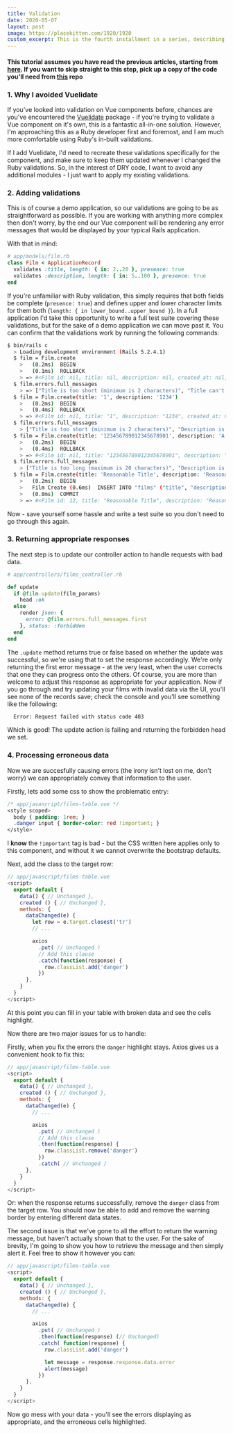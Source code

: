 ```yaml
---
title: Validation
date: 2020-05-07
layout: post
image: https://placekitten.com/1920/1920
custom_excerpt: This is the fourth installment in a series, describing a way to implement validation for your vue tables.
---
```


#### This tutorial assumes you have read the previous articles, starting from [here](/blog-posts/02-rails-with-vue-your-first-component.html). If you want to skip straight to this step, pick up a copy of the code you'll need from [this](https://github.com/ctrlaltdelete44/vue-test-app/tree/chp-3.0.1) repo

### 1. Why I avoided Vuelidate

  If you've looked into validation on Vue components before, chances are you've encountered the [Vuelidate](https://vuelidate.js.org/) package - if you're trying to validate a Vue component on it's own, this is a fantastic all-in-one solution. However, I'm approaching this as a Ruby developer first and foremost, and I am much more comfortable using Ruby's in-built validations.
  
  If I add Vuelidate, I'd need to recreate these validations specifically for the component, and make sure to keep them updated whenever I changed the Ruby validations. So, in the interest of DRY code, I want to avoid any additional modules - I just want to apply my existing validations.

### 2. Adding validations

  This is of course a demo application, so our validations are going to be as straightforward as possible. If you are working with anything more complex then don't worry, by the end our Vue component will be rendering any error messages that would be displayed by your typical Rails application.

  With that in mind:

  ```rb
  # app/models/film.rb
  class Film < ApplicationRecord
    validates :title, length: { in: 2..20 }, presence: true
    validates :description, length: { in: 5..100 }, presence: true
  end
  ```

  If you're unfamiliar with Ruby validation, this simply requires that both fields be complete (`presence: true`) and defines upper and lower character limits for them both (`length: { in lower_bound..upper_bound }`). In a full application I'd take this opportunity to write a full test suite covering these validations, but for the sake of a demo application we can move past it. You can confirm that the validations work by running the following commands:

  ```bash
  $ bin/rails c
    > Loading development environment (Rails 5.2.4.1)
    $ film = Film.create
      >   (0.2ms)  BEGIN
      >   (0.1ms)  ROLLBACK
      > => #<Film id: nil, title: nil, description: nil, created_at: nil, updated_at: nil>
    $ film.errors.full_messages
      > => ["Title is too short (minimum is 2 characters)", "Title can't be blank", "Description is too short (minimum is 5 characters)", "Description can't be blank"]
    $ film = Film.create(title: '1', description: '1234')
      >   (0.2ms)  BEGIN
      >   (0.4ms)  ROLLBACK
      > => #<Film id: nil, title: "1", description: "1234", created_at: nil, updated_at: nil>
    $ film.errors.full_messages
      > ["Title is too short (minimum is 2 characters)", "Description is too short (minimum is 5 characters)"]
    $ film = Film.create(title: '123456789012345678901', description: 'A string long enough to hit the 100-character limit')
      >   (0.2ms)  BEGIN
      >   (0.4ms)  ROLLBACK
      > => #<Film id: nil, title: "123456789012345678901", description: "...", created_at: nil, updated_at: nil>
    $ film.errors.full_messages
      > ["Title is too long (maximum is 20 characters)", "Description is too long (maximum is 100 characters)"]
    $ film = Film.create(title: 'Reasonable Title', description: 'Reasonable Description')
      >   (0.2ms)  BEGIN
      >   Film Create (0.6ms)  INSERT INTO "films" ("title", "description", "created_at", "updated_at") VALUES ($1, $2, $3, $4) RETURNING "id"  [["title", "Reasonable Title"], ["description", "Reasonable Description"], ["created_at", "2020-05-08 12:23:47.784686"], ["updated_at", "2020-05-08 12:23:47.784686"]]
      >   (0.8ms)  COMMIT
      > => #<Film id: 12, title: "Reasonable Title", description: "Reasonable Description", created_at: "2020-05-08 12:23:47", updated_at: "2020-05-08 12:23:47">
  ```

  Now - save yourself some hassle and write a test suite so you don't need to go through this again.

### 3. Returning appropriate responses

  The next step is to update our controller action to handle requests with bad data.

  ```rb
  # app/controllers/films_controller.rb

  def update
    if @film.update(film_params)
      head :ok
    else
      render json: {
        error: @film.errors.full_messages.first
      }, status: :forbidden
    end
  end
  ```

  The `.update` method returns true or false based on whether the update was successful, so we're using that to set the response accordingly. We're only returning the first error message - at the very least, when the user corrects that one they can progress onto the others. Of course, you are more than welcome to adjust this response as appropriate for your application. Now if you go through and try updating your films with invalid data via the UI, you'll see none of the records save; check the console and you'll see something like the following:

  ```bash
    Error: Request failed with status code 403
  ```

  Which is good! The update action is failing and returning the forbidden head we set.

### 4. Processing erroneous data

  Now we are succesfully causing errors (the irony isn't lost on me, don't worry) we can appropriately convey that information to the user.

  Firstly, lets add some css to show the problematic entry:

  ```css
  /* app/javascript/films-table.vue */
  <style scoped>
    body { padding: 1rem; }
    .danger input { border-color: red !important; }
  </style>
  ```

  I **know** the `!important` tag is bad - but the CSS written here applies only to this component, and without it we cannot overwrite the bootstrap defaults.

  Next, add the class to the target row:

  ```js
  // app/javascript/films-table.vue
  <script>
    export default {
      data() { // Unchanged },
      created () { // Unchanged },
      methods: {
        dataChanged(e) {
          let row = e.target.closest('tr')
          // ...

          axios
            .put( // Unchanged )
            // Add this clause
            .catch(function(response) {
              row.classList.add('danger')
            })
        },
      }
    }
  </script>
  ```

  At this point you can fill in your table with broken data and see the cells highlight.

  Now there are two major issues for us to handle:

  Firstly, when you fix the errors the `danger` highlight stays. Axios gives us a convenient hook to fix this:

  ```js
  // app/javascript/films-table.vue
  <script>
    export default {
      data() { // Unchanged },
      created () { // Unchanged },
      methods: {
        dataChanged(e) {
          // ...

          axios
            .put( // Unchanged )
            // Add this clause
            .then(function(response) {
              row.classList.remove('danger')
            })
            .catch( // Unchanged )
        },
      }
    }
  </script>
  ```

  Or: when the response returns successfully, remove the `danger` class from the target row. You should now be able to add and remove the warning border by entering different data states.

  The second issue is that we've gone to all the effort to return the warning message, but haven't actually shown that to the user. For the sake of brevity, I'm going to show you how to retrieve the message and then simply alert it. Feel free to show it however you can:

  ```js
  // app/javascript/films-table.vue
  <script>
    export default {
      data() { // Unchanged },
      created () { // Unchanged },
      methods: {
        dataChanged(e) {
          // ...

          axios
            .put( // Unchanged )
            .then(function(response) (// Unchanged)
            .catch( function(response) {
              row.classList.add('danger')

              let message = response.response.data.error
              alert(message)
            })
        },
      }
    }
  </script>
  ```

  Now go mess with your data - you'll see the errors displaying as appropriate, and the erroneous cells highlighted.
